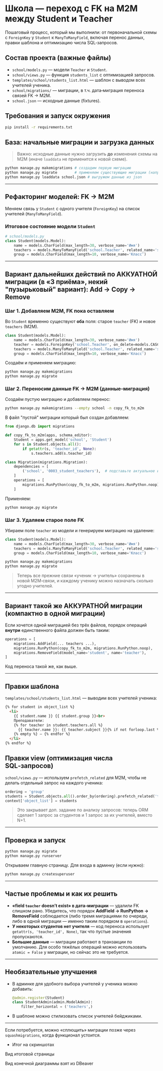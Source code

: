 # Школа — переход с FK на M2M между Student и Teacher

Пошаговый процесс, который мы выполнили: от первоначальной схемы с `ForeignKey` у `Student` к `ManyToManyField`, включая перенос данных, правки шаблона и оптимизацию числа SQL‑запросов.

## Состав проекта (важные файлы)

- `school/models.py` — модели `Teacher` и `Student`.
- `school/views.py` — функция `students_list` с оптимизацией запросов.
- `templates/school/students_list.html` — шаблон с выводом всех учителей ученика.
- `school/migrations/` — миграции, в т.ч. дата‑миграция переноса связей FK → M2M.
- `school.json` — исходные данные (fixtures).

## Требования и запуск окружения

```bash
pip install -r requirements.txt
```

## База: начальные миграции и загрузка данных

> Важно: исходные данные нужно загрузить **до** изменения схемы на M2M (иначе `loaddata` не применится к новой схеме).

```bash
python manage.py makemigrations # создадим первую миграцию
python manage.py migrate        # применяем существующие миграции (например, 0001 и 0002)
python manage.py loaddata school.json # выгружем данные из json
```

---

## Рефакторинг моделей: FK → M2M

Меняем связь у `Student` с одного учителя (`ForeignKey`) на список учителей (`ManyToManyField`).

### Итоговое состояние модели `Student`

```python
# school/models.py
class Student(models.Model):
    name = models.CharField(max_length=30, verbose_name='Имя')
    teachers = models.ManyToManyField('school.Teacher', related_name='students', blank=True)
    group = models.CharField(max_length=10, verbose_name='Класс')
```

---

## Вариант дальнейших действий по **АККУАТНОЙ** миграции (в «3 приёма», некий "пузырьковый" вариант): Add → Copy → Remove

### Шаг 1. Добавляем M2M, FK пока оставляем

Во `Student` временно существуют **оба** поля: старое `teacher` (FK) и новое `teachers` (M2M).

```python
class Student(models.Model):
    name = models.CharField(max_length=30, verbose_name='Имя')
    teacher = models.ForeignKey('school.Teacher', on_delete=models.CASCADE)  # временно оставляем
    teachers = models.ManyToManyField('school.Teacher', related_name='students', blank=True)  # новое поле
    group = models.CharField(max_length=10, verbose_name='Класс')
```

Создаём и применяем миграцию:

```bash
python manage.py makemigrations
python manage.py migrate
```

### Шаг 2. Переносим данные FK → M2M (данные‑миграция)

Создаём пустую миграцию и добавляем перенос:

```bash
python manage.py makemigrations --empty school -n copy_fk_to_m2m
```

В файл "пустой" миграции который был создан добавляем:

```python
from django.db import migrations

def copy_fk_to_m2m(apps, schema_editor):
    Student = apps.get_model('school', 'Student')
    for s in Student.objects.all():
        if getattr(s, 'teacher_id', None):
            s.teachers.add(s.teacher_id)

class Migration(migrations.Migration):
    dependencies = [
        ('school', '0003_student_teachers'),  # подставьте актуальное имя файла предыдущей миграции
    ]
    operations = [
        migrations.RunPython(copy_fk_to_m2m, migrations.RunPython.noop),
    ]
```

Применяем:

```bash
python manage.py migrate
```

### Шаг 3. Удаляем старое поле FK

Убираем поле `teacher` из модели и генерируем миграцию на удаление:

```python
class Student(models.Model):
    name = models.CharField(max_length=30, verbose_name='Имя')
    teachers = models.ManyToManyField('school.Teacher', related_name='students', blank=True)
    group = models.CharField(max_length=10, verbose_name='Класс')
```

```bash
python manage.py makemigrations
python manage.py migrate
```

> Теперь все прежние связи «ученик → учитель» сохранены в новой M2M‑связи, и каждому ученику можно назначать сколько угодно учителей.

---

## Вариант такой же **АККУРАТНОЙ** миграции (компактно в одной миграции)

Если хочется одной миграцией без трёх файлов, порядок операций **внутри** единственного файла должен быть таким:

```python
operations = [
    migrations.AddField(... teachers ...),                                  # 1) создать M2M‑таблицу
    migrations.RunPython(copy_fk_to_m2m, migrations.RunPython.noop),        # 2) перенести данные из FK
    migrations.RemoveField(model_name='student', name='teacher'),           # 3) удалить FK
]
```

Код переноса такой же, как выше.

---

## Правки шаблона

`templates/school/students_list.html` — выводим всех учителей ученика:

```html
{% for student in object_list %}
  <li>
    {{ student.name }} {{ student.group }}<br>
    Преподаватели:
    {% for teacher in student.teachers.all %}
      {{ teacher.name }}: {{ teacher.subject }}{% if not forloop.last %}, {% endif %}
    {% empty %} — {% endfor %}
  </li>
{% endfor %}
```

## Правки view (оптимизация числа SQL‑запросов)

`school/views.py` — используем `prefetch_related` для M2M, чтобы не делать отдельный запрос на каждого ученика:

```python
ordering = 'group'
students = Student.objects.all().order_by(ordering).prefetch_related('teachers')
context['object_list'] = students
```

> Это закрывает доп. задание по анализу запросов: теперь ORM сделает 1 запрос за студентов и 1 запрос за их учителей, вместо N+1.

---

## Проверка и запуск

```bash
python manage.py migrate
python manage.py runserver
```

Открываем главную страницу. Для входа в админку (если нужно):

```bash
python manage.py createsuperuser
```

---

## Частые проблемы и как их решить

- **«field `teacher` doesn’t exist» в дата‑миграции** — удалили FK слишком рано. Убедитесь, что порядок **AddField → RunPython → RemoveField** соблюдается (либо тремя миграциями по очереди, либо в одной миграции — именно таким порядком в `operations`).  
- **У некоторых студентов нет учителя** — код переноса использует `getattr(s, 'teacher_id', None)`, так что пустые значения пропускаются.  
- **Большие данные** — миграции работают в транзакции по умолчанию. Для особо тяжёлых операций можно использовать `atomic = False` у миграции, но сейчас это не требуется.

---

## Необязательные улучшения

- В админке для удобного выбора учителей у ученика можно добавить:
  ```python
  @admin.register(Student)
  class StudentAdmin(admin.ModelAdmin):
      filter_horizontal = ('teachers',)
  ```
- В шаблоне можно стилизовать список учителей бейджиками.

---

Если потребуется, можно «сплющить» миграции позже через `squashmigrations`, когда функционал устоится.

- Итог на скриншотах 

Вид итоговой страницы

Вид конечной диаграммы взят из DBeaver
